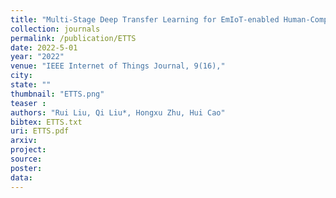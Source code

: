 ```yaml
---
title: "Multi-Stage Deep Transfer Learning for EmIoT-enabled Human-Computer Interaction"
collection: journals
permalink: /publication/ETTS
date: 2022-5-01
year: "2022"
venue: "IEEE Internet of Things Journal, 9(16),"
city: 
state: ""
thumbnail: "ETTS.png"
teaser : 
authors: "Rui Liu, Qi Liu*, Hongxu Zhu, Hui Cao"
bibtex: ETTS.txt
uri: ETTS.pdf
arxiv: 
project: 
source: 
poster: 
data:
---
```

